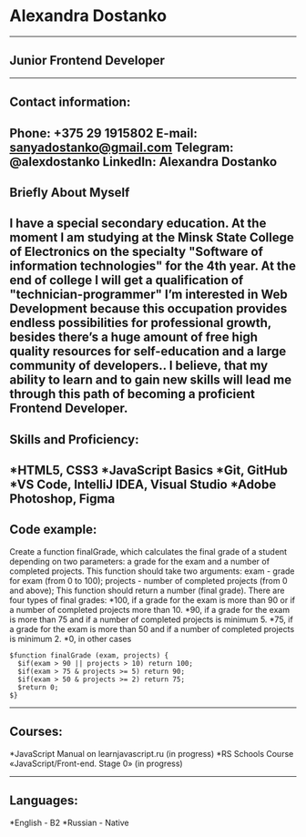 # **Alexandra Dostanko**
***********************************************************************************************************
## **Junior Frontend Developer**
-----------------------------------------------------------------------------------------------------------
## **Contact information:**
**Phone:** +375 29 1915802
**E-mail:** sanyadostanko@gmail.com
**Telegram:** @alexdostanko
**LinkedIn:** Alexandra Dostanko
-----------------------------------------------------------------------------------------------------------
## **Briefly About Myself**
I have a special secondary education. At the moment I am studying at 
the Minsk State College of Electronics on the specialty 
"Software of information technologies" for the 4th year. At the 
end of college I will get a qualification of "technician-programmer"
I’m interested in Web Development because this occupation provides endless 
possibilities for professional growth, besides there’s a huge amount of free 
high quality resources for self-education and a large community of developers.. 
I believe, that my ability to learn and to gain new skills will lead me through 
this path of becoming a proficient Frontend Developer.
-----------------------------------------------------------------------------------------------------------
## **Skills and Proficiency:**
*HTML5, CSS3
*JavaScript Basics
*Git, GitHub
*VS Code, IntelliJ IDEA, Visual Studio
*Adobe Photoshop, Figma
-----------------------------------------------------------------------------------------------------------
## **Code example:**
Create a function finalGrade, which calculates the final grade of a student depending on two parameters: a 
grade for the exam and a number of completed projects. This function should take two arguments: 
exam - grade for exam (from 0 to 100); projects - number of completed projects (from 0 and above);
This function should return a number (final grade). There are four types of final grades:
*100, if a grade for the exam is more than 90 or if a number of completed projects more than 10.
*90, if a grade for the exam is more than 75 and if a number of completed projects is minimum 5.
*75, if a grade for the exam is more than 50 and if a number of completed projects is minimum 2.
*0, in other cases

```
$function finalGrade (exam, projects) {
  $if(exam > 90 || projects > 10) return 100;
  $if(exam > 75 & projects >= 5) return 90;
  $if(exam > 50 & projects >= 2) return 75;
  $return 0;
$}
```
-----------------------------------------------------------------------------------------------------------
## **Courses:**

*JavaScript Manual on learnjavascript.ru (in progress)
*RS Schools Course «JavaScript/Front-end. Stage 0» (in progress)

-----------------------------------------------------------------------------------------------------------
## **Languages:**
*English - B2
*Russian - Native